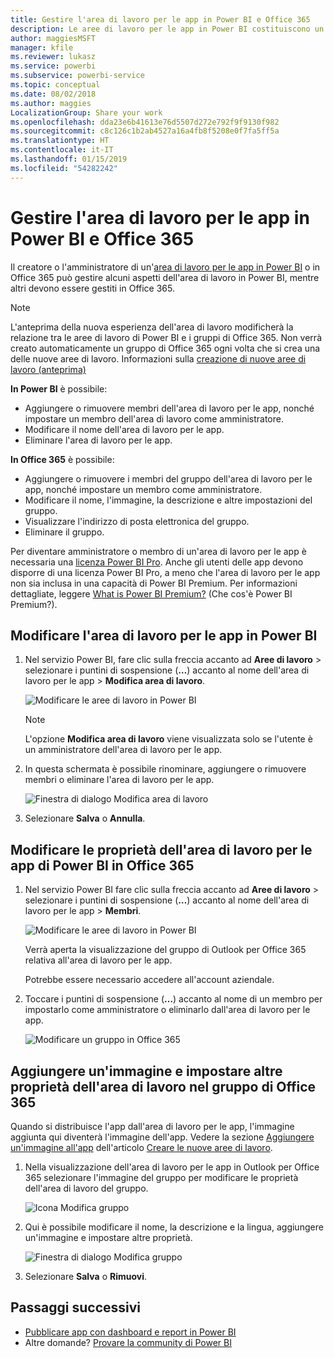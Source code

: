 ```yaml
---
title: Gestire l'area di lavoro per le app in Power BI e Office 365
description: Le aree di lavoro per le app in Power BI costituiscono un'esperienza di collaborazione basata sui gruppi di Office 365. È possibile gestire le aree di lavoro per le app sia in Power BI che in Office 365.
author: maggiesMSFT
manager: kfile
ms.reviewer: lukasz
ms.service: powerbi
ms.subservice: powerbi-service
ms.topic: conceptual
ms.date: 08/02/2018
ms.author: maggies
LocalizationGroup: Share your work
ms.openlocfilehash: dda23e6b41613e76d5507d272e792f9f9130f982
ms.sourcegitcommit: c8c126c1b2ab4527a16a4fb8f5208e0f7fa5ff5a
ms.translationtype: HT
ms.contentlocale: it-IT
ms.lasthandoff: 01/15/2019
ms.locfileid: "54282242"
---
```

# <a name="manage-your-app-workspace-in-power-bi-and-office-365"></a>Gestire l'area di lavoro per le app in Power BI e Office 365
Il creatore o l'amministratore di un'[area di lavoro per le app in Power BI](service-create-distribute-apps.md) o in Office 365 può gestire alcuni aspetti dell'area di lavoro in Power BI, mentre altri devono essere gestiti in Office 365. 

> [!NOTE]
> L'anteprima della nuova esperienza dell'area di lavoro modificherà la relazione tra le aree di lavoro di Power BI e i gruppi di Office 365. Non verrà creato automaticamente un gruppo di Office 365 ogni volta che si crea una delle nuove aree di lavoro. Informazioni sulla [creazione di nuove aree di lavoro (anteprima)](service-create-the-new-workspaces.md)

**In Power BI** è possibile:

* Aggiungere o rimuovere membri dell'area di lavoro per le app, nonché impostare un membro dell'area di lavoro come amministratore.
* Modificare il nome dell'area di lavoro per le app.
* Eliminare l'area di lavoro per le app.

**In Office 365** è possibile:

* Aggiungere o rimuovere i membri del gruppo dell'area di lavoro per le app, nonché impostare un membro come amministratore.
* Modificare il nome, l'immagine, la descrizione e altre impostazioni del gruppo.
* Visualizzare l'indirizzo di posta elettronica del gruppo.
* Eliminare il gruppo.

Per diventare amministratore o membro di un'area di lavoro per le app è necessaria una [licenza Power BI Pro](service-features-license-type.md). Anche gli utenti delle app devono disporre di una licenza Power BI Pro, a meno che l'area di lavoro per le app non sia inclusa in una capacità di Power BI Premium. Per informazioni dettagliate, leggere [What is Power BI Premium?](service-premium.md) (Che cos'è Power BI Premium?).

## <a name="edit-your-app-workspace-in-power-bi"></a>Modificare l'area di lavoro per le app in Power BI
1. Nel servizio Power BI, fare clic sulla freccia accanto ad **Aree di lavoro** > selezionare i puntini di sospensione (**…**) accanto al nome dell'area di lavoro per le app > **Modifica area di lavoro**. 
   
   ![Modificare le aree di lavoro in Power BI](media/service-manage-app-workspace-in-power-bi-and-office-365/power-bi-app-ellipsis.png)
   
   > [!NOTE]
   > L'opzione **Modifica area di lavoro** viene visualizzata solo se l'utente è un amministratore dell'area di lavoro per le app.
   > 
   > 
2. In questa schermata è possibile rinominare, aggiungere o rimuovere membri o eliminare l'area di lavoro per le app. 
   
   ![Finestra di dialogo Modifica area di lavoro](media/service-manage-app-workspace-in-power-bi-and-office-365/power-bi-app-edit-workspace.png)
3. Selezionare **Salva** o **Annulla**.

## <a name="edit-power-bi-app-workspace-properties-in-office-365"></a>Modificare le proprietà dell'area di lavoro per le app di Power BI in Office 365
1. Nel servizio Power BI fare clic sulla freccia accanto ad **Aree di lavoro** > selezionare i puntini di sospensione (**…**) accanto al nome dell'area di lavoro per le app > **Membri**. 
   
   ![Modificare le aree di lavoro in Power BI](media/service-manage-app-workspace-in-power-bi-and-office-365/power-bi-app-ellipsis.png)
   
   Verrà aperta la visualizzazione del gruppo di Outlook per Office 365 relativa all'area di lavoro per le app.
   
   Potrebbe essere necessario accedere all'account aziendale.
2. Toccare i puntini di sospensione (**…**) accanto al nome di un membro per impostarlo come amministratore o eliminarlo dall'area di lavoro per le app. 
   
   ![Modificare un gruppo in Office 365](media/service-manage-app-workspace-in-power-bi-and-office-365/pbi_managegroupo365.png)

## <a name="add-an-image-and-set-other-workspace-properties-in-the-office-365-group"></a>Aggiungere un'immagine e impostare altre proprietà dell'area di lavoro nel gruppo di Office 365
Quando si distribuisce l'app dall'area di lavoro per le app, l'immagine aggiunta qui diventerà l'immagine dell'app. Vedere la sezione [Aggiungere un'immagine all'app](service-create-workspaces.md#add-an-image-to-your-office-365-app-workspace-optional) dell'articolo [Creare le nuove aree di lavoro](service-create-workspaces.md).

1. Nella visualizzazione dell'area di lavoro per le app in Outlook per Office 365 selezionare l'immagine del gruppo per modificare le proprietà dell'area di lavoro del gruppo.
   
   ![Icona Modifica gruppo](media/service-manage-app-workspace-in-power-bi-and-office-365/pbi_editgroupo365.png)
2. Qui è possibile modificare il nome, la descrizione e la lingua, aggiungere un'immagine e impostare altre proprietà.
   
   ![Finestra di dialogo Modifica gruppo](media/service-manage-app-workspace-in-power-bi-and-office-365/pbi_editgrpo365dialog.png)
3. Selezionare **Salva** o **Rimuovi**.

## <a name="next-steps"></a>Passaggi successivi
* [Pubblicare app con dashboard e report in Power BI](service-create-distribute-apps.md)
* Altre domande? [Provare la community di Power BI](http://community.powerbi.com/)

